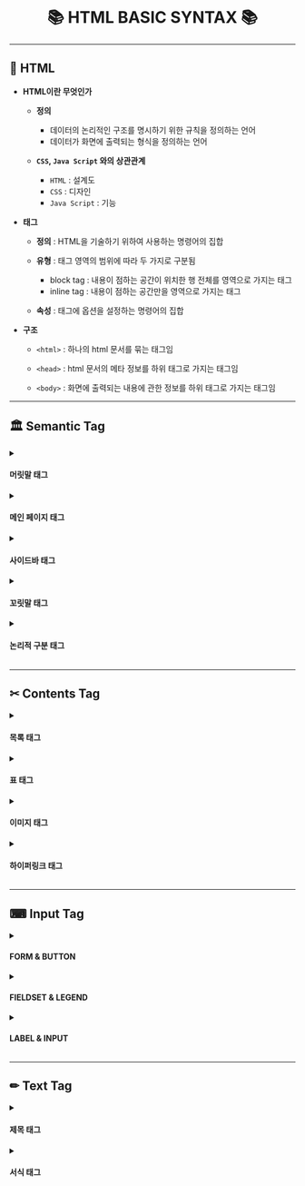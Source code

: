 <h1 align='center'>📚 HTML BASIC SYNTAX 📚</h1>

---

## 📖 HTML

- **HTML이란 무엇인가**
  - **정의**
    - 데이터의 논리적인 구조를 명시하기 위한 규칙을 정의하는 언어
    - 데이터가 화면에 출력되는 형식을 정의하는 언어
  
  - **`CSS`, `Java Script` 와의 상관관계**
    - `HTML` : 설계도
    - `CSS` : 디자인
    - `Java Script` : 기능

- **태그**
  - **정의** : HTML을 기술하기 위하여 사용하는 명령어의 집합
  
  - **유형** : 태그 영역의 범위에 따라 두 가지로 구분됨
    - block tag : 내용이 점하는 공간이 위치한 행 전체를 영역으로 가지는 태그
    - inline tag : 내용이 점하는 공간만을 영역으로 가지는 태그
    
  - **속성** : 태그에 옵션을 설정하는 명령어의 집합

- **구조**
  - `<html>` : 하나의 html 문서를 묶는 태그임
  
  - `<head>` : html 문서의 메타 정보를 하위 태그로 가지는 태그임
  
  - `<body>` : 화면에 출력되는 내용에 관한 정보를 하위 태그로 가지는 태그임

---

## 🏛 Semantic Tag

<details><summary><h4>머릿말 태그</h4></summary>

- `<header>`
  - **기능** : 머릿말 영역을 설정하는 최상위 태그
  
  - **유형** : block tag

</details>

<details><summary><h4>메인 페이지 태그</h4></summary>

- `<main>`
  - **기능** : 메인 페이지 영역을 설정하는 최상위 태그
  
  - **유형** : block tag
  
  - **하위 태그 목록**
    - `<section>` : 후술
    - `<article>` : 후술

- `<section>`
  - **기능** : 단일 주제 영역을 설정하는 상위 태그
  
  - **유형** : block tag
  
  - **`<article>` 태그와 차이점**
    - 통상적으로 하나의 대주제를 설정하는 태그로서 사용됨
    - 반드시 `<article>` 의 상위에 자리해야 하는 것은 아님

- `<article>`
  - **기능** : 단일 주제 영역을 설정하는 상위 태그
  
  - **유형** : block tag
  
  - **`<section>` 태그와 차이점**
    - 통상적으로 대주제의 하위 주제들을 구분하는 태그로서 사용됨
    - 반드시 `<section>` 의 하위에 자리해야 하는 것은 아님

</details>

<details><summary><h4>사이드바 태그</h4></summary>

- `<nav>` (**NAV**igation links)
  - **기능** : 사이드바 구성하기
  
  - **유형** : block tag
  
  - **`<aside>` 태그와 차이점**
    - 통상적으로는 목차를 구성하는 태그로서 사용됨
    - 반드시 메인 페이지의 좌우에 자리해야 하는 것은 아님
    - 간혹 `<header>` 태그의 하위 태그에 자리하기도 함

- `<aside>`
  - **기능** : 사이드바 구성하기
  
  - **유형** : block tag
  
  - **`<nav>` 태그와 차이점**
    - 통상적으로는 광고 등을 구성하는 태그로서 사용됨
    - 통상적으로는 메인 페이지의 좌우에 자리함
    - 간혹 `<main>` 태그의 하위 태그에 자리하기도 함

</details>

<details><summary><h4>꼬릿말 태그</h4></summary>

- `<footer>`
  - **기능** : 꼬릿말 영역을 설정하는 최상위 태그
  
  - **유형** : block tag

</details>

<details><summary><h4>논리적 구분 태그</h4></summary>

- `<p>` (**P**aragraph)
  - **기능** : 단락 구분하기
  
  - **유형** : block tag
  
  - **여타 태그와의 차이점**
    - 통상적으로는 텍스트 문단 구분 시 사용됨
    - `<div>` 태그와 차이점 : 상하여백이 설정되어 있음
    - `<span>` 태그와 차이점 : block tag 임
  
  - **하위 태그 목록**
    - 일반적인 block tag와 달리 inline tag 만을 하위 태그로 취할 수 있음

- `<div>` (**DIV**ition)
  - **기능** : 단락 구분하기
  
  - **유형** : block tag
  
  - **여타 태그와의 차이점**
    - `<p>` 태그와 차이점 : 상하여백이 설정되어 있지 않음
    - `<span>` 태그와 차이점 : inline tag 임

- `<span>`
  - **기능** : 단락 구분하기
  
  - **유형** : inline tag
  
  - **여타 태그와의 차이점**
    - `<p>` 태그와 차이점 : 상하여백이 설정되어 있지 않음
    - `<div>` 태그와 차이점 : inline tag 임

</details>

---

## ✂ Contents Tag

<details><summary><h4>목록 태그</h4></summary>

- `<ul>` (**U**norderd **L**ist)
  - **기능** : 순서가 없는 목록을 하위 태그 가지는 상위 태그
  
  - **유형** : block tag
  
  - **하위 태그 목록**
    - `<li>` (**L**ist **I**tem) : 목록 기입

- `<ol>` (**O**rdered **L**ist)
  - **기능** : 순서가 있는 목록을 하위 태그로 가지는 상위 태그
  
  - **유형** : block tag
  
  - **하위 태그 목록**
    - `<li>` (**L**ist **I**tem) : 목록 기입

- `<dl>` (**D**efinition **L**ist)
  - **기능** : 내용과 설명이 쌍을 이루는 목록을 하위 태그로 가지는 상위 태그
  
  - **유형** : block tag
  
  - **하위 태그 목록**
    - `<dt>` (**D**efinition **T**ext) : 목록의 내용 기입
    - `<dd>` (**D**efinition **D**escription) : 목록의 설명 기입

</details>

<details><summary><h4>표 태그</h4></summary>

- `<table>`
  - **기능** : 표를 구성하는 최상위 태그
  
  - **유형** : block tag
  
  - **하위 태그 목록**
    - `<th>` (**T**able **H**eader) : 칼럼명 기입
    - `<td>` (**T**able **D**escription) : 내용 기입
    - `<tr>` (**T**able **R**ow) : 행 바꾸기

</details>

<details><summary><h4>이미지 태그</h4></summary>

- `<figure>`
  - **기능** : 이미지를 구성하는 최상위 태그
  
  - **유형** : block tag
  
  - **하위 태그 목록**
    - `<img/>` : 후술
    - `<figcaption>` : 이미지의 주석을 기입함

- `<img/>`
  - **기능** : 이미지 주소를 기입하는 태그
  
  - **유형** : inline tag
  
  - **속성 목록**
    - `src` : 이미지 주소 입력
    - `alt` : 이미지 대체 텍스트 입력

</details>

<details><summary><h4>하이퍼링크 태그</h4></summary>

- `<a>` (**A**nchor)
  - **기능** : 하이퍼링크 연결하기
  
  - **유형** : inline tag
  
  - **속성 목록**
    - `href` (**H**yper-text **REF**erence) : 하이퍼링크 url 설정
    
    - `target` : 페이지 열람 방식 설정
      - `target = "_self"` : 기존 페이지에서 하이퍼링크 주소로 이동
      - `target = "_blank"` : 새 페이지를 열어서 하이퍼링크 주소로 이동

</details>  
  
---

## ⌨ Input Tag

<details><summary><h4>FORM & BUTTON</h4></summary>  
  
- `<form>`
  - **기능** : 입력값을 받는 영역을 구성하는 최상위 태그
  
  - **유형** : block tag
  
  - **속성 목록**
    - `id` : 해당 속성의 값을 매개로 `<button>` 과 매핑함
  
  - **하위 태그 목록**
    - `<fieldset>` : 후술
    - `<legend>` : 후술
    - `<label>` : 후술
    - `<input>` : 후술

- `<button>`
  - **기능** : `<form>` 에 대하여 기능하는 버튼을 생성함
  
  - **유형** : inline tag
  
  - **속성 목록**
    - `type` : 버튼 기능 설정
    
    - `form` : 해당 버튼이 기능할 태그 `<form>` 설정
      - 해당 속성값은 상위 태그 `<form>`의 속성 `id` 값에 대응함
  
  - **`type` 속성값 목록**
    - `type = "button"` : 상위 태그 `<form>` 에 대하여 기능할 수 있는 버튼 생성
      - 임의로 기능을 설정하고자 하는 경우 사용함
      - `onClick` 속성값을 통해 간단한 기능을 설정할 수 있음
      - JS를 활용하여 보다 복잡한 기능을 설정할 수 있음
    
    - `type = "reset"` : 상위 태그 `<form>` 에서 입력받은 값을 초기화하는 버튼 생성
    
    - `type = "submit"` : 상위 태그 `<form>` 에서 입력받은 값을 서버로 전송하는 버튼 생성  

</details> 

<details><summary><h4>FIELDSET & LEGEND</h4></summary>    
  
- `<fieldset>`
  - **기능** : 최상위 태그 `<form>` 의 구성요소들을 논리적으로 구분함
  
  - **유형** : block tag
  
  - **하위 태그 목록**
    - `<legend>` : `<fieldset>` 의 제목을 명시함
    - `<label>` : 후술
    - `<input>` : 후술

</details>   

<details><summary><h4>LABEL & INPUT</h4></summary>   
  
- `<label>`
  - **기능** : `<input>` 의 제목을 명시함
  
  - **유형** : inline tag
  
  - **속성 목록**
    - `for` : 해당 속성의 값을 매개로 `<input>` 과 매핑함

- `<input>`
  - **기능** : 입력값을 받는 창을 생성함
  
  - **유형** : inline tag
  
  - **속성 목록**
    - `id` : 해당 속성의 값을 매개로 `<label>` 과 매핑함
    - `type` : 입력 양식 설정
    - `name` : 서버에 전송될 입력값의 변수명 설정
    - `value` : 입력값의 초기값 설정
  
  - **`type` 속성값 목록**
    - `type = "text"` : 텍스트 입력창 생성
  
    - `type = "password"` : 비밀번호 입력창 생성
  
    - `type = "radio"` : 라디오 버튼 생성
      - `name` 속성값이 일치된 선택지들을 하나의 묶음으로 취급함
  
    - `type = "checkbox"` : 체크박스 생성
      - `name` 속성값이 일치된 선택지들을 하나의 묶음으로 취급함
  
    - `type = "button"` : 기능이 탑재되지 않은 버튼 생성
      - 임의로 기능을 설정하고자 하는 경우 사용함
      - `onClick` 속성값을 통해 간단한 기능을 설정할 수 있음
      - JS를 활용하여 보다 복잡한 기능을 설정할 수 있음
  
    - `type = "file"` : 파일 선택 버튼 생성
  
    - `type = "submit"` : 서버 전송 버튼 생성
  
    - `type = "image"` : submit 기능하는 이미지 생성
      - `src` 속성값으로 이미지 주소 기입

</details>  
  
---

## ✏ Text Tag

<details><summary><h4>제목 태그</h4></summary>

- 폰트 크기 순으로 `<h1>`, `<h2>`, `<h3>`, `<h4>`, `<h5>`, `<h6>`이 있음

- 모든 제목 태그의 유형은 block tag 임

</details>

<details><summary><h4>서식 태그</h4></summary>
  
- `<blockqoute>`
  - **기능** : 인용구 입력하기
  
  - **유형** : block tag
  
- `<abbr>` (**ABBR**eviation)
  - **기능** : 축약자 입력하기  
  
  - **유형** : inline tag
  
  - **속성 목록**
    - `title` : 축약자의 full name 입력

- `<adress>`
  - **기능** : 오프라인 주소 입력하기
  
  - **유형** : block tag
  
---

- `<em>` (**EM**phasized text)
  - **기능** : 텍스트 강조하기
  
  - **유형** : inline tag
  
  - **`<strong>` 태그와 차이점**
    - 텍스트를 기울임체로 강조함
    - 통상적으로는 주관적인 내용을 강조할 때 사용됨

- `<strong>`
  - **기능** : 텍스트 강조하기
  
  - **유형** : inline tag
  
  - **`<em>` 태그와 차이점**
    - 텍스트를 볼드체로 강조함
    - 통상적으로는 객관적인 내용을 강조할 때 사용됨
  
---

- `<br/>` (line **BR**eak)
  - **기능** : 줄 바꾸기
  
  - **유형** : inline tag

- `<hr/>` (**H**orizontal **R**ule)
  - **기능** : 수평선 그리기
  
  - **유형** : block tag

</details>
